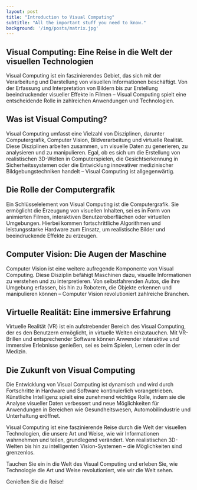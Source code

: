 ```yaml
---
layout: post
title: "Introduction to Visual Computing"
subtitle: "All the important stuff you need to know."
background: '/img/posts/matrix.jpg'
---
```


## Visual Computing: Eine Reise in die Welt der visuellen Technologien

Visual Computing ist ein faszinierendes Gebiet, das sich mit der Verarbeitung und Darstellung von visuellen Informationen beschäftigt. Von der Erfassung und Interpretation von Bildern bis zur Erstellung beeindruckender visueller Effekte in Filmen – Visual Computing spielt eine entscheidende Rolle in zahlreichen Anwendungen und Technologien.

## Was ist Visual Computing?
Visual Computing umfasst eine Vielzahl von Disziplinen, darunter Computergrafik, Computer Vision, Bildverarbeitung und virtuelle Realität. Diese Disziplinen arbeiten zusammen, um visuelle Daten zu generieren, zu analysieren und zu manipulieren. Egal, ob es sich um die Erstellung von realistischen 3D-Welten in Computerspielen, die Gesichtserkennung in Sicherheitssystemen oder die Entwicklung innovativer medizinischer Bildgebungstechniken handelt – Visual Computing ist allgegenwärtig.

## Die Rolle der Computergrafik
Ein Schlüsselelement von Visual Computing ist die Computergrafik. Sie ermöglicht die Erzeugung von visuellen Inhalten, sei es in Form von animierten Filmen, interaktiven Benutzeroberflächen oder virtuellen Umgebungen. Hierbei kommen fortschrittliche Algorithmen und leistungsstarke Hardware zum Einsatz, um realistische Bilder und beeindruckende Effekte zu erzeugen.

<!---
![Computergrafik](Link zum Bild)
-->

## Computer Vision: Die Augen der Maschine
Computer Vision ist eine weitere aufregende Komponente von Visual Computing. Diese Disziplin befähigt Maschinen dazu, visuelle Informationen zu verstehen und zu interpretieren. Von selbstfahrenden Autos, die ihre Umgebung erfassen, bis hin zu Robotern, die Objekte erkennen und manipulieren können – Computer Vision revolutioniert zahlreiche Branchen.

<!---
![Computer Vision](Link zum Bild)
-->

## Virtuelle Realität: Eine immersive Erfahrung
Virtuelle Realität (VR) ist ein aufstrebender Bereich des Visual Computing, der es den Benutzern ermöglicht, in virtuelle Welten einzutauchen. Mit VR-Brillen und entsprechender Software können Anwender interaktive und immersive Erlebnisse genießen, sei es beim Spielen, Lernen oder in der Medizin.

<!---
![Virtuelle Realität](Link zum Bild)
-->

## Die Zukunft von Visual Computing
Die Entwicklung von Visual Computing ist dynamisch und wird durch Fortschritte in Hardware und Software kontinuierlich vorangetrieben. Künstliche Intelligenz spielt eine zunehmend wichtige Rolle, indem sie die Analyse visueller Daten verbessert und neue Möglichkeiten für Anwendungen in Bereichen wie Gesundheitswesen, Automobilindustrie und Unterhaltung eröffnet.

Visual Computing ist eine faszinierende Reise durch die Welt der visuellen Technologien, die unsere Art und Weise, wie wir Informationen wahrnehmen und teilen, grundlegend verändert. Von realistischen 3D-Welten bis hin zu intelligenten Vision-Systemen – die Möglichkeiten sind grenzenlos.

Tauchen Sie ein in die Welt des Visual Computing und erleben Sie, wie Technologie die Art und Weise revolutioniert, wie wir die Welt sehen.

<!---
![Visual Computing](Link zum Bild)
-->

Genießen Sie die Reise!


